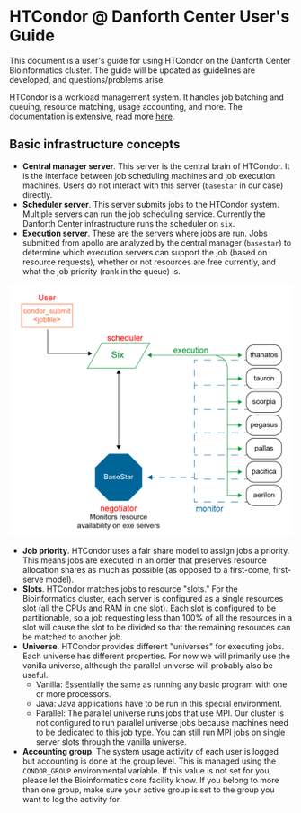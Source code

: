 # HTCondor @ Danforth Center User's Guide

This document is a user's guide for using HTCondor on the Danforth
Center Bioinformatics cluster. The guide will be updated as guidelines
are developed, and questions/problems arise.

HTCondor is a workload management system. It handles job batching and
queuing, resource matching, usage accounting, and more. The
documentation is extensive, read more
[here](https://research.cs.wisc.edu/htcondor/).

## Basic infrastructure concepts

* **Central manager server**. This server is the central brain of HTCondor. It is the interface between job scheduling machines and job execution machines. Users do not interact with this server (`basestar` in our case) directly.
* **Scheduler server**. This server submits jobs to the HTCondor system. Multiple servers can run the job scheduling service. Currently the Danforth Center infrastructure runs the scheduler on `six`.
* **Execution server**. These are the servers where jobs are run. Jobs submitted from apollo are analyzed by the central manager (`basestar`) to determine which execution servers can support the job (based on resource requests), whether or not resources are free currently, and what the job priority (rank in the queue) is.

![Infrastructure](images/bioinfo_core_diagram-01.png)


* **Job priority**. HTCondor uses a fair share model to assign jobs a priority. This means jobs are executed in an order that preserves resource allocation shares as much as possible (as opposed to a first-come, first-serve model).
* **Slots**. HTCondor matches jobs to resource "slots." For the Bioinformatics cluster, each server is configured as a single resources slot (all the CPUs and RAM in one slot). Each slot is configured to be partitionable, so a job requesting less than 100% of all the resources in a slot will cause the slot to be divided so that the remaining resources can be matched to another job.
* **Universe**. HTCondor provides different "universes" for executing jobs. Each universe has different properties. For now we will primarily use the vanilla universe, although the parallel universe will probably also be useful.
  * Vanilla: Essentially the same as running any basic program with one or more processors.
  * Java: Java applications have to be run in this special environment.
  * Parallel: The parallel universe runs jobs that use MPI. Our cluster is not configured to run parallel universe jobs because machines need to be dedicated to this job type. You can still run MPI jobs on single server slots through the vanilla universe.
* **Accounting group**. The system usage activity of each user is logged but accounting is done at the group level. This is managed using the `CONDOR_GROUP` environmental variable. If this value is not set for you, please let the Bioinformatics core facility know. If you belong to more than one group, make sure your active group is set to the group you want to log the activity for.
